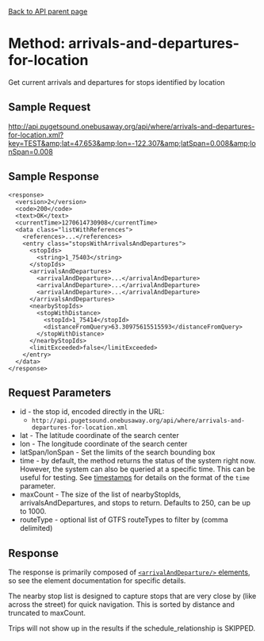 [Back to API parent page](../index.html)

# Method: arrivals-and-departures-for-location

Get current arrivals and departures for stops identified by location

## Sample Request

http://api.pugetsound.onebusaway.org/api/where/arrivals-and-departures-for-location.xml?key=TEST&amp;lat=47.653&amp;lon=-122.307&amp;latSpan=0.008&amp;lonSpan=0.008

## Sample Response

    <response>
      <version>2</version>
      <code>200</code>
      <text>OK</text>
      <currentTime>1270614730908</currentTime>
      <data class="listWithReferences">
        <references>...</references>
        <entry class="stopsWithArrivalsAndDepartures">
          <stopIds>
            <string>1_75403</string>
          </stopIds>
          <arrivalsAndDepartures>
            <arrivalAndDeparture>...</arrivalAndDeparture>
            <arrivalAndDeparture>...</arrivalAndDeparture>
            <arrivalAndDeparture>...</arrivalAndDeparture>
          </arrivalsAndDepartures>
          <nearbyStopIds>
            <stopWithDistance>
              <stopId>1_75414</stopId>
              <distanceFromQuery>63.30975615515593</distanceFromQuery>
            </stopWithDistance>
          </nearbyStopIds>
          <limitExceeded>false</limitExceeded>
        </entry>
      </data>
    </response>

## Request Parameters

* id - the stop id, encoded directly in the URL:
    * `http://api.pugetsound.onebusaway.org/api/where/arrivals-and-departures-for-location.xml`
* lat - The latitude coordinate of the search center
* lon - The longitude coordinate of the search center
* latSpan/lonSpan - Set the limits of the search bounding box
* time - by default, the method returns the status of the system right now.  However, the system
  can also be queried at a specific time.  This can be useful for testing.  See [timestamps](../index.html#Timestamps)
  for details on the format of the `time` parameter.
* maxCount - The size of the list of nearbyStopIds, arrivalsAndDepartures, and stops to return.  Defaults to 250, can be up to 1000.
* routeType - optional list of GTFS routeTypes to filter by (comma delimited)


## Response

The response is primarily composed of [`<arrivalAndDeparture/>` elements](../elements/arrival-and-departure.html),  so see the element documentation for specific details.

The nearby stop list is designed to capture stops that are very close by (like across the street) for quick navigation.  This is sorted by distance and truncated to maxCount.

Trips will not show up in the results if the schedule_relationship is SKIPPED.